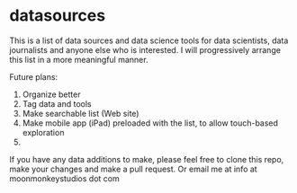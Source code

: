 datasources
===========

This is a list of data sources and data science tools for data scientists, data journalists and anyone else who is interested. I will progressively arrange this list in a more meaningful manner.

Future plans:

1. Organize better
2. Tag data and tools
3. Make searchable list (Web site)
4. Make mobile app (iPad) preloaded with the list, to allow touch-based exploration
5. 

If you have any data additions to make, please feel free to clone this repo, make your changes and make a pull request. Or email me at info at moonmonkeystudios dot com
